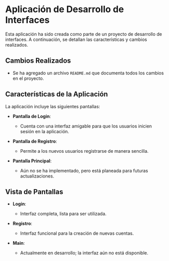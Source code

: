 # Aplicación de Desarrollo de Interfaces

Esta aplicación ha sido creada como parte de un proyecto de desarrollo de interfaces. A continuación, se detallan las características y cambios realizados.

## Cambios Realizados

- Se ha agregado un archivo `README.md` que documenta todos los cambios en el proyecto.

## Características de la Aplicación

La aplicación incluye las siguientes pantallas:

- **Pantalla de Login**:
    - Cuenta con una interfaz amigable para que los usuarios inicien sesión en la aplicación.

- **Pantalla de Registro**:
    - Permite a los nuevos usuarios registrarse de manera sencilla.

- **Pantalla Principal**:
    - Aún no se ha implementado, pero está planeada para futuras actualizaciones.

## Vista de Pantallas

- **Login**:
    - Interfaz completa, lista para ser utilizada.

- **Registro**:
    - Interfaz funcional para la creación de nuevas cuentas.

- **Main**:
    - Actualmente en desarrollo; la interfaz aún no está disponible.


